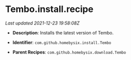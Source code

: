 # Tembo.install.recipe

_Last updated 2021-12-23 19:58:08Z_

- **Description**: Installs the latest version of Tembo.

- **Identifier**: `com.github.homebysix.install.Tembo`

- **Parent Recipes**: `com.github.homebysix.download.Tembo`
